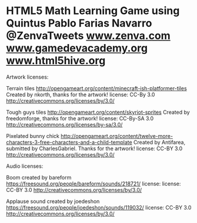 HTML5 Math Learning Game using Quintus
Pablo Farias Navarro
@ZenvaTweets
www.zenva.com
www.gamedevacademy.org
www.html5hive.org
==================================================

Artwork licenses:

Terrain tiles http://opengameart.org/content/minecraft-ish-platformer-tiles
Created by nkorth, thanks for the artwork!
license: CC-By 3.0 http://creativecommons.org/licenses/by/3.0/

Tough guys tiles http://opengameart.org/content/skyriot-sprites
Created by freedomforge, thanks for the artwork!
license: CC-By-SA 3.0 http://creativecommons.org/licenses/by-sa/3.0/

Pixelated bunny chick http://opengameart.org/content/twelve-more-characters-3-free-characters-and-a-child-template
Created by Antifarea, submitted by CharlesGabriel. Thanks for the artwork!
license: CC-BY 3.0 http://creativecommons.org/licenses/by/3.0/

Audio licenses:

Boom
created by bareform
https://freesound.org/people/bareform/sounds/218721/
license:
license: CC-BY 3.0 http://creativecommons.org/licenses/by/3.0/

Applause sound
created by joedeshon
https://freesound.org/people/joedeshon/sounds/119032/
license: CC-BY 3.0 http://creativecommons.org/licenses/by/3.0/
